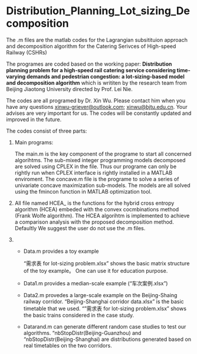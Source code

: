 # Distribution_Planning_Lot_sizing_Decomposition

The .m files are the matlab codes for the Lagrangian subsitituion approach and decomposition algorithm for the Catering Serivces of High-speed Railway (CSHRs)

The programes are coded based on the working paper: **Distribution planning problem for a high-speed
rail catering service considering time-varying demands and pedestrian
congestion: a lot-sizing-based model and decomposition algorithm** which is writiten by the research team from Beijing Jiaotong University directed by Prof. Lei Nie.

The codes are all programed by Dr. Xin Wu. Please contact him when you have any questions xinwu-griever@outlook.com; xinwu@bjtu.edu.cn. Your advises are very important for us. The codes will be constantly updated and improved in the future. 

The codes consist of three parts: 

1. Main programs: 

   The main.m is the key component of the programe to start all concerned algorihtms. The sub-mixed integer programming models decomposed are solved using CPLEX in the file. Thus our programe can only be rightly run when CPLEX interface is rightly installed in a MATLAB enviroment. The concave.m file is the programe to solve a series of univariate concave maximization sub-models. The models are all solved using the fmincon function in MATLAB optimization tool. 

2. All file named HCEA_ is the functions for the hybrid cross entropy algorithm (HCEA) embeded with the convex cocmbinations method (Frank Wolfe algorithm). The HCEA algorihtm is implemented to achieve a comparison analysis with the proposed decomposition method. Defaultly We suggest the user do not use the .m files.  

3. - Data.m provides a toy example 

     “需求表 for lot-sizing problem.xlsx” shows the basic matrix structure of the toy example。 One can use it for education purpose.

   - Data1.m provides a median-scale example (“车次案例.xlsx”)

   - Data2.m provedes a large-scale example on the Beijing-Shaing railway corridor. “Beijing-Shanghai corridor data.xlsx” is the basic timetable that we used. “”需求表 for lot-sizing problem.xlsx” shows the basic trains considered in the case study. 

   - Datarand.m can generate different random case studies to test our algorithms. “nbStopDistr(Beijing-Guanzhou) and “nbStopDistr(Beijing-Shanghai) are distributions generated based on real timetables on the two corridors.


